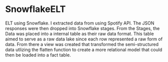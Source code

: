 # SnowflakeELT

ELT using Snowflake. I extracted data from using Spotify API. The JSON responses were then dropped into Snowflake stages. From the Stages, the Data was placed into a internal table as their raw data format. This table aimed to serve as a raw data lake since each row represented a raw form of data. From there a view was created that transformed the semi-structured data utlizing the flatten function to create a more relational model that could then be loaded into a fact table.
